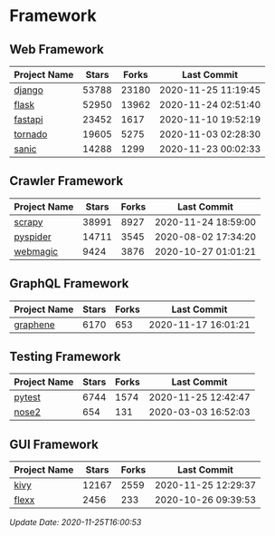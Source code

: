 # Framework

## Web Framework
| Project Name | Stars | Forks | Last Commit |
| ------------ | ----- | ----- | ----------- |
| [django](https://github.com/django/django) | 53788 | 23180 | 2020-11-25 11:19:45 |
| [flask](https://github.com/pallets/flask) | 52950 | 13962 | 2020-11-24 02:51:40 |
| [fastapi](https://github.com/tiangolo/fastapi) | 23452 | 1617 | 2020-11-10 19:52:19 |
| [tornado](https://github.com/tornadoweb/tornado) | 19605 | 5275 | 2020-11-03 02:28:30 |
| [sanic](https://github.com/huge-success/sanic) | 14288 | 1299 | 2020-11-23 00:02:33 |

## Crawler Framework
| Project Name | Stars | Forks | Last Commit |
| ------------ | ----- | ----- | ----------- |
| [scrapy](https://github.com/scrapy/scrapy) | 38991 | 8927 | 2020-11-24 18:59:00 |
| [pyspider](https://github.com/binux/pyspider) | 14711 | 3545 | 2020-08-02 17:34:20 |
| [webmagic](https://github.com/code4craft/webmagic) | 9424 | 3876 | 2020-10-27 01:01:21 |

## GraphQL Framework
| Project Name | Stars | Forks | Last Commit |
| ------------ | ----- | ----- | ----------- |
| [graphene](https://github.com/graphql-python/graphene) | 6170 | 653 | 2020-11-17 16:01:21 |

## Testing Framework
| Project Name | Stars | Forks | Last Commit |
| ------------ | ----- | ----- | ----------- |
| [pytest](https://github.com/pytest-dev/pytest) | 6744 | 1574 | 2020-11-25 12:42:47 |
| [nose2](https://github.com/nose-devs/nose2) | 654 | 131 | 2020-03-03 16:52:03 |

## GUI Framework
| Project Name | Stars | Forks | Last Commit |
| ------------ | ----- | ----- | ----------- |
| [kivy](https://github.com/kivy/kivy) | 12167 | 2559 | 2020-11-25 12:29:37 |
| [flexx](https://github.com/flexxui/flexx) | 2456 | 233 | 2020-10-26 09:39:53 |

*Update Date: 2020-11-25T16:00:53*